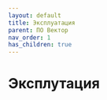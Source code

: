 ```yaml
---
layout: default
title: Эксплуатация
parent: ПО Вектор
nav_order: 1
has_children: true
---
```


# Эксплутация







